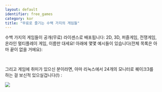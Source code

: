 ```yaml
---
layout: default
identifier: free_games
category: kor
title: "무료로 즐기는 수백 가지의 게임들"
---
```


수백 가지의 게임들이 공개(무료) 라이센스로 배포됩니다: 2D, 3D, 퍼즐게임, 전쟁게임, 온라인 멀티플레이 게임, 이름만 대세요! 아래에 몇몇 예시들이 있습니다(전체 목록은 아마 끝이 없을 거에요):

<div id="items">



<br class="clearboth" />


그리고 게임에 취미가 있으신 분이라면, 아마 리눅스에서 24개의 모니터로 퀘이크3를 하는 걸 보신적 있으실겁니다(!) :

<a href="/img/quake_24_screens.jpg"><img src="/img/quake_24_screens_thumbnail.jpg" /></a>




